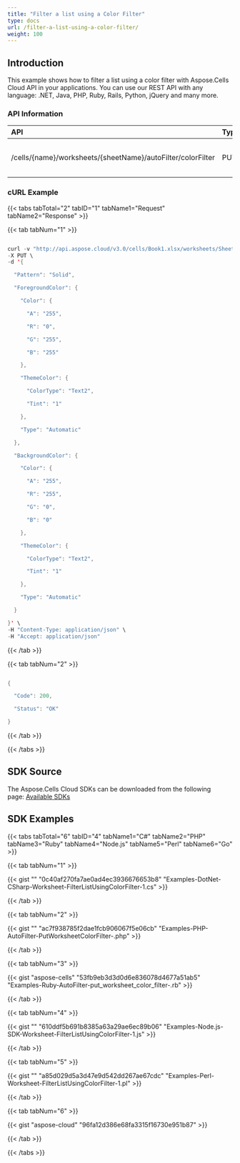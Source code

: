 ```yaml
---
title: "Filter a list using a Color Filter"
type: docs
url: /filter-a-list-using-a-color-filter/
weight: 100
---
```


## **Introduction**
This example shows how to filter a list using a color filter with Aspose.Cells Cloud API in your applications. You can use our REST API with any language: .NET, Java, PHP, Ruby, Rails, Python, jQuery and many more.
### **API Information**

|**API**|**Type**|**Description**|**Resource Link**|
| :- | :- | :- | :- |
|/cells/{name}/worksheets/{sheetName}/autoFilter/colorFilter|PUT|Adds a color filter in worksheet|[PutWorksheetColorFilter](https://apireference.aspose.cloud/cells/#/AutoFilter/PutWorksheetColorFilter)|
### **cURL Example**
{{< tabs tabTotal="2" tabID="1" tabName1="Request" tabName2="Response" >}}

{{< tab tabNum="1" >}}

```java

curl -v "http://api.aspose.cloud/v3.0/cells/Book1.xlsx/worksheets/Sheet1/autoFilter/colorFilter?range=A1:B1&fieldIndex=0&matchBlanks=true&appSID=xxxx&signature=xxxx" \
-X PUT \
-d '{

  "Pattern": "Solid",

  "ForegroundColor": {

    "Color": {

      "A": "255",

      "R": "0",

      "G": "255",

      "B": "255"

    },

    "ThemeColor": {

      "ColorType": "Text2",

      "Tint": "1"

    },

    "Type": "Automatic"

  },

  "BackgroundColor": {

    "Color": {

      "A": "255",

      "R": "255",

      "G": "0",

      "B": "0"

    },

    "ThemeColor": {

      "ColorType": "Text2",

      "Tint": "1"

    },

    "Type": "Automatic"

  }

}' \
-H "Content-Type: application/json" \
-H "Accept: application/json"

```

{{< /tab >}}

{{< tab tabNum="2" >}}

```java

{

  "Code": 200,

  "Status": "OK"

}

```

{{< /tab >}}

{{< /tabs >}}
## **SDK Source**
The Aspose.Cells Cloud SDKs can be downloaded from the following page: [Available SDKs](/available-sdks/)
## **SDK Examples**
{{< tabs tabTotal="6" tabID="4" tabName1="C#" tabName2="PHP" tabName3="Ruby" tabName4="Node.js" tabName5="Perl" tabName6="Go" >}}

{{< tab tabNum="1" >}}

{{< gist "" "0c40af270fa7ae0ad4ec3936676653b8" "Examples-DotNet-CSharp-Worksheet-FilterListUsingColorFilter-1.cs" >}}

{{< /tab >}}

{{< tab tabNum="2" >}}

{{< gist "" "ac7f938785f2dae1fcb906067f5e06cb" "Examples-PHP-AutoFilter-PutWorksheetColorFilter-.php" >}}

{{< /tab >}}

{{< tab tabNum="3" >}}

{{< gist "aspose-cells" "53fb9eb3d3d0d6e836078d4677a51ab5" "Examples-Ruby-AutoFilter-put\_worksheet\_color\_filter-.rb" >}}

{{< /tab >}}

{{< tab tabNum="4" >}}

{{< gist "" "610ddf5b691b8385a63a29ae6ec89b06" "Examples-Node.js-SDK-Worksheet-FilterListUsingColorFilter-1.js" >}}

{{< /tab >}}

{{< tab tabNum="5" >}}

{{< gist "" "a85d029d5a3d47e9d542dd267ae67cdc" "Examples-Perl-Worksheet-FilterListUsingColorFilter-1.pl" >}}

{{< /tab >}}

{{< tab tabNum="6" >}}

{{< gist "aspose-cloud" "96fa12d386e68fa3315f16730e951b87" >}}

{{< /tab >}}

{{< /tabs >}}
